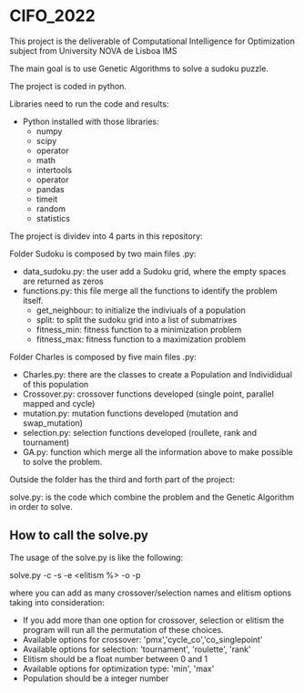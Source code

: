 # CIFO_2022

This project is the deliverable of Computational Intelligence for Optimization subject from University NOVA de Lisboa IMS 

The main goal is to use Genetic Algorithms to solve a sudoku puzzle.

The project is coded in python.

Libraries need to run the code and results:

- Python installed with those libraries:
  * numpy
  * scipy
  * operator
  * math
  * intertools
  * operator
  * pandas
  * timeit
  * random
  * statistics

The project is dividev into 4 parts in this repository:

Folder Sudoku is composed by two main files .py:
- data_sudoku.py: the user add a Sudoku grid, where the empty spaces are returned as zeros
- functions.py: this file merge all the functions to identify the problem itself.
  * get_neighbour: to initialize the indiviuals of a population
  * split: to split the sudoku grid into a list of submatrixes 
  * fitness_min: fitness function to a minimization problem
  * fitness_max: fitness function to a maximization problem
  
Folder Charles is composed by five main files .py:
- Charles.py: there are the classes to create a Population and Individidual of this population
- Crossover.py: crossover functions developed (single point, parallel mapped and cycle)
- mutation.py: mutation functions developed (mutation and swap_mutation)
- selection.py: selection functions developed (roullete, rank and tournament)
- GA.py: function which merge all the information above to make possible to solve the problem.
 
 Outside the folder has the third and forth part of the project:
 
 solve.py: is the code which combine the problem and the Genetic Algorithm in order to solve.
 
## How to call the solve.py

The usage of the solve.py is like the following:

solve.py -c <crossover name> -s <selection name> -e <elitism %> -o <optimization type> -p <population number>

where you can add as many crossover/selection names and elitism options taking into consideration:

- If you add more than one option for crossover, selection or elitism the program will run all the permutation of these choices.
- Available options for crossover: 'pmx','cycle_co','co_singlepoint'
- Available options for selection: 'tournament', 'roulette', 'rank'
- Elitism should be a float number between 0 and 1
- Available options for optimization type: 'min', 'max'
- Population should be a integer number